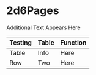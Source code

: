 # 2d6Pages

Additional Text Appears Here

|Testing|Table|Function|
|--|--|--|
|Table|Info|Here|
|Row|Two|Here|
